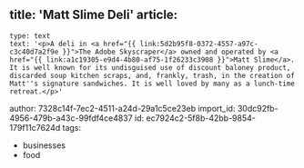title: 'Matt Slime Deli'
article:
  -
    type: text
    text: '<p>A deli in <a href="{{ link:5d2b95f8-0372-4557-a97c-c3c40d7a2f9e }}">The Adobe Skyscraper</a> owned and operated by <a href="{{ link:a1c19305-e9d4-4b80-af75-1f26233c3908 }}">Matt Slime</a>. It is well known for its undisguised use of discount baloney product, discarded soup kitchen scraps, and, frankly, trash, in the creation of Matt''s signature sandwiches. It is well loved by many as a lunch-time retreat.</p>'
author: 7328c14f-7ec2-4511-a24d-29a1c5ce23eb
import_id: 30dc92fb-4956-479b-a43c-99fdf4ce4837
id: ec7924c2-5f8b-42bb-9854-179f11c7624d
tags:
  - businesses
  - food
